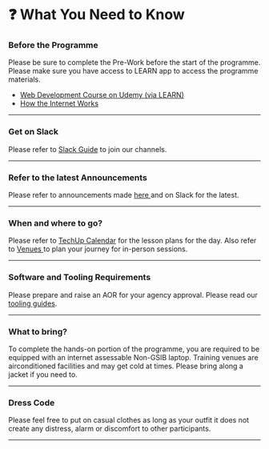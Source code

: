 # ❓ What You Need to Know

### Before the Programme

Please be sure to complete the Pre-Work before the start of the programme. Please make sure you have access to LEARN app to access the programme materials.

* [Web Development Course on Udemy (via LEARN)](pre-work/mandatory-course-udemy.md)
* [How the Internet Works](supplementary-resources/how-does-the-internet-work.md)

***

### Get on Slack

Please refer to [Slack Guide](pre-work/tooling-and-software/slack.md) to join our channels.

***

### Refer to the latest Announcements

Please refer to announcements made [here ](announcements.md)and on Slack for the latest.

***

### When and where to go?

Please refer to [TechUp Calendar](tech-up-calendar.md) for the lesson plans for the day. Also refer to [Venues ](readme/venues.md)to plan your journey for in-person sessions.

***

### Software and Tooling Requirements

Please prepare and raise an AOR for your agency approval. Please read our [tooling guides](pre-work/tooling-and-software/).

***

### What to bring?

To complete the hands-on portion of the programme, you are required to be equipped with an internet assessable Non-GSIB laptop. Training venues are airconditioned facilities and may get cold at times. Please bring along a jacket if you need to.

***

### Dress Code

Please feel free to put on casual clothes as long as your outfit it does not create any distress, alarm or discomfort to other participants.

***







